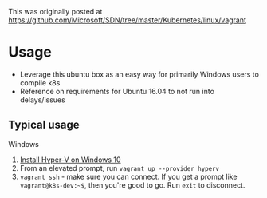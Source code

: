 This was originally posted at https://github.com/Microsoft/SDN/tree/master/Kubernetes/linux/vagrant

# Usage

- Leverage this ubuntu box as an easy way for primarily Windows users to compile k8s
- Reference on requirements for Ubuntu 16.04 to not run into delays/issues

## Typical usage

Windows


1. [Install Hyper-V on Windows 10](https://docs.microsoft.com/en-us/virtualization/hyper-v-on-windows/quick-start/enable-hyper-v)
2. From an elevated prompt, run `vagrant up --provider hyperv`
3. `vagrant ssh` - make sure you can connect. If you get a prompt like `vagrant@k8s-dev:~$`, then you're good to go. Run `exit` to disconnect.